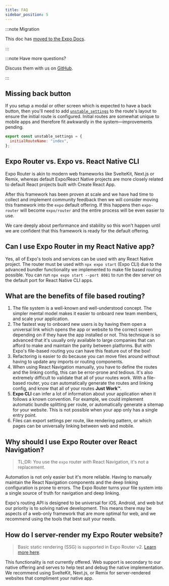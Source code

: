 ```yaml
---
title: FAQ
sidebar_position: 5
---
```


:::note Migration

This doc has [moved to the Expo Docs](https://docs.expo.dev/router/reference/faq/).

:::

:::note Have more questions?

Discuss them with us on [GitHub](https://github.com/expo/router/discussions).

:::

## Missing back button

If you setup a modal or other screen which is expected to have a back button, then you'll need to add [`unstable_settings`](https://expo.github.io/router/docs/features/routing/#layout-settings) to the route's layout to ensure the initial route is configured. Initial routes are somewhat unique to mobile apps and therefore fit awkwardly in the system––improvements pending.

```jsx title=app/_layout.tsx
export const unstable_settings = {
  initialRouteName: "index",
};
```

## Expo Router vs. Expo vs. React Native CLI

Expo Router is akin to modern web frameworks like SvelteKit, Next.js or Remix, whereas default Expo/React Native projects are more closely related to default React projects built with Create React App.

After this framework has been proven at scale and we have had time to collect and implement community feedback then we will consider moving this framework into the `expo` default offering. If this happens then `expo-router` will become `expo/router` and the entire process will be even easier to use.

We care deeply about performance and stability so this won't happen until we are confident that this framework is ready for the default offering.

## Can I use Expo Router in my React Native app?

Yes, all of Expo's tools and services can be used with any React Native project. The router must be used with `npx expo start` (Expo CLI) due to the advanced bundler functionality we implemented to make file based routing possible. You can run `npx expo start --port 8081` to run the dev server on the default port for React Native CLI apps.

## What are the benefits of file based routing?

1. The file system is a well-known and well-understood concept. The simpler mental model makes it easier to onboard new team members, and scale your application.
2. The fastest way to onboard new users is by having them open a universal link which opens the app or website to the correct screen depending on if they have the app installed or not. This technique is so advanced that it's usually only available to large companies that can afford to make and maintain the parity between platforms. But with Expo's file-based routing you can have this feature out of the box!
3. Refactoring is easier to do because you can move files around without having to update any imports or routing components.
4. When using React Navigation manually, you have to define the routes and the linking config, this can be error-prone and tedious. It's also extremely difficult to validate that all of your routes work. With a file-based router, you can automatically generate the routes and linking config, and know that all of your routes **Just Work™**.
5. **Expo CLI** can infer a lot of information about your application when it follows a known convention. For example, we could implement automatic bundle splitting per route, or automatically generate a sitemap for your website. This is not possible when your app only has a single entry point.
6. Files can export settings per route, like rendering pattern, or which pages can be universally linking between web and mobile.

<!-- TODO: List React 18 features when they're implemented. -->

## Why should I use Expo Router over React Navigation?

> TL;DR: You use the `expo` router _with_ React Navigation, it's not a replacement.

Automation is not only easier but it's more reliable. Having to manually maintain the React Navigation components and the deep linking configuration is prone to errors. The Expo Router turns your file system into a single source of truth for navigation and deep linking.

Expo's routing API is designed to be universal for iOS, Android, and web but our priority is to solving native development. This means there may be aspects of a web-only framework that are more optimal for web, and we recommend using the tools that best suit your needs.

## How do I server-render my Expo Router website?

> Basic static rendering (SSG) is supported in Expo Router v2. [Learn more here](/docs/lab/static-rendering).

This functionality is not currently offered. Web support is secondary to our native offering and serves to help test and debug the native implementation. We recommend using SvelteKit, Next.js, or Remix for server-rendered websites that compliment your native app.
